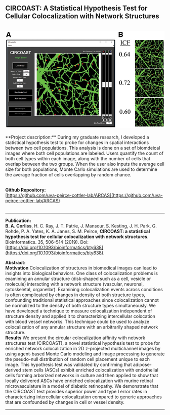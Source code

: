 ## CIRCOAST: A Statistical Hypothesis Test for Cellular Colocalization with Network Structures

<br>
<img src="https://github.com/bacorliss/bacorliss.github.io/blob/e29c876e1a491f92bb87f28f836e5b11f376232c/images/project_circoast.jpeg?raw=TRUE"/>
<br><br>
**Project description:** During my graduate research, I developed a statistical hypothesis test to probe for changes in spatial interactions between two cell populations. This analysis is done on a set of biomdeical images where both cell populations are labeled. Users quantify the count of both cell types within each image, along with the number of cells that overlap between the two groups. When the user also inputs the average cell size for both populations, Monte Carlo simulations are used to determine the average fraction of cells overlapping by random chance.
<br><br>

**Github Repository:** <br>
[https://github.com/uva-peirce-cottler-lab/ARCAS](https://github.com/uva-peirce-cottler-lab/ARCAS)
<br><br>


------

**Publication:** <br>
**B. A. Corliss**, H. C. Ray, J. T. Patrie, J. Mansour, S. Kesting, J. H. Park, G. Rohde, P. A. Yates, K. A. Janes, S. M. Peirce, **CIRCOAST: a statistical hypothesis test for cellular colocalization with network structures**. Bioinformatics. 35, 506–514 (2019). Doi: [https://doi.org/10.1093/bioinformatics/bty638](https://doi.org/10.1093/bioinformatics/bty638).
<br>

**Abstract:** 
<br>
**Motivation**
Colocalization of structures in biomedical images can lead to insights into biological behaviors. One class of colocalization problems is examining an annular structure (disk-shaped such as a cell, vesicle or molecule) interacting with a network structure (vascular, neuronal, cytoskeletal, organellar). Examining colocalization events across conditions is often complicated by changes in density of both structure types, confounding traditional statistical approaches since colocalization cannot be normalized to the density of both structure types simultaneously. We have developed a technique to measure colocalization independent of structure density and applied it to characterizing intercellular colocation with blood vessel networks. This technique could be used to analyze colocalization of any annular structure with an arbitrarily shaped network structure.
<br>
**Results**
We present the circular colocalization affinity with network structures test (CIRCOAST), a novel statistical hypothesis test to probe for enriched network colocalization in 2D z-projected multichannel images by using agent-based Monte Carlo modeling and image processing to generate the pseudo-null distribution of random cell placement unique to each image. This hypothesis test was validated by confirming that adipose-derived stem cells (ASCs) exhibit enriched colocalization with endothelial cells forming arborized networks in culture and then applied to show that locally delivered ASCs have enriched colocalization with murine retinal microvasculature in a model of diabetic retinopathy. We demonstrate that the CIRCOAST test provides superior power and type I error rates in characterizing intercellular colocalization compared to generic approaches that are confounded by changes in cell or vessel density.

-------